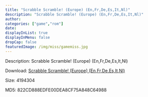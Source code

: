 ```yaml
---
title: "Scrabble Scramble! (Europe) (En,Fr,De,Es,It,Nl)"
description: "Scrabble Scramble! (Europe) (En,Fr,De,Es,It,Nl)"
author: 
categories: ["game","rom"]
date: 
displayInList: true
displayInMenu: false
dropCap: false
featuredImage: /img/miss/gamemiss.jpg
---
```


Description: Scrabble Scramble! (Europe) (En,Fr,De,Es,It,Nl)

Download: <a style="text-decoration:underline;" href="https://mega.nz/#!qSYCUAwb!shpI8fW_wO3mT2rWCJ6-R6oU2FpidJv_nlFSUnj51fI" target = "_blank" rel = "nofollow" > Scrabble Scramble! (Europe) (En,Fr,De,Es,It,Nl)</a>

Size: 4194304

MD5: 822CD888EDFE00DEA8CF75A848C64988

